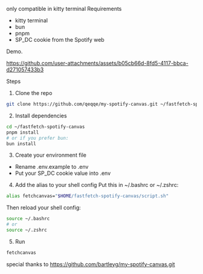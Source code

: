 only compatible in kitty terminal
Requirements

- kitty terminal
- bun
- pnpm
- SP_DC cookie from the Spotify web

Demo.

https://github.com/user-attachments/assets/b05cb66d-8fd5-4117-bbca-d271057433b3

Steps

1. Clone the repo

```sh
git clone https://github.com/qeqqe/my-spotify-canvas.git ~/fastfetch-spotify-canvas
```

2. Install dependencies

```sh
cd ~/fastfetch-spotify-canvas
pnpm install
# or if you prefer bun:
bun install
```

3. Create your environment file

- Rename .env.example to .env
- Put your SP_DC cookie value into .env

4. Add the alias to your shell config
   Put this in ~/.bashrc or ~/.zshrc:

```sh
alias fetchcanvas="$HOME/fastfetch-spotify-canvas/script.sh"
```

Then reload your shell config:

```sh
source ~/.bashrc
# or
source ~/.zshrc
```

5. Run

```sh
fetchcanvas
```

special thanks to https://github.com/bartleyg/my-spotify-canvas.git

